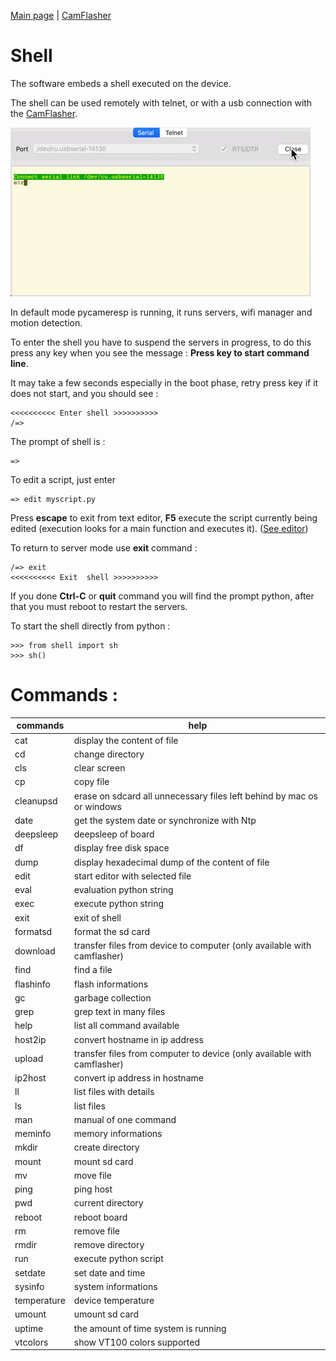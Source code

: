 [Main page](/README.md) | [CamFlasher](/doc/CAMFLASHER.md)

# Shell

The software embeds a shell executed on the device. 

The shell can be used remotely with telnet, or with a usb connection with the [CamFlasher](tools/camflasher/README.md).

![ShellEdit.gif](/images/ShellEdit.gif "Shell and text editor")

In default mode pycameresp is running, it runs servers, wifi manager and motion detection.

To enter the shell you have to suspend the servers in progress, to do this press any key when you see the message : **Press key to start command line**.

It may take a few seconds especially in the boot phase, retry press key if it does not start, and you should see :

```
<<<<<<<<<< Enter shell >>>>>>>>>>
/=>
```

The prompt of shell is : 
```
=>
```

To edit a script, just enter
```
=> edit myscript.py
```
Press **escape** to exit from text editor, **F5** execute the script currently being edited (execution looks for a main function and executes it). ([See editor](/doc/EDITOR.md))

To return to server mode use **exit** command :
```
/=> exit
<<<<<<<<<< Exit  shell >>>>>>>>>>
```

If you done **Ctrl-C** or **quit** command you will find the prompt python, after that you must reboot to restart the servers.

To start the shell directly from python :
```
>>> from shell import sh
>>> sh()
```


# Commands :

commands    | help
------------|---------
cat         | display the content of file
cd          | change directory
cls         | clear screen
cp          | copy file
cleanupsd   | erase on sdcard all unnecessary files left behind by mac os or windows
date        | get the system date or synchronize with Ntp
deepsleep   | deepsleep of board
df          | display free disk space
dump        | display hexadecimal dump of the content of file
edit        | start editor with selected file
eval        | evaluation python string
exec        | execute python string
exit        | exit of shell
formatsd    | format the sd card
download    | transfer files from device to computer (only available with camflasher)
find        | find a file
flashinfo   | flash informations
gc          | garbage collection
grep        | grep text in many files
help        | list all command available
host2ip     | convert hostname in ip address
upload      | transfer files from computer to device (only available with camflasher)
ip2host     | convert ip address in hostname
ll          | list files with details
ls          | list files
man         | manual of one command
meminfo     | memory informations
mkdir       | create directory
mount       | mount sd card
mv          | move file
ping        | ping host
pwd         | current directory
reboot      | reboot board
rm          | remove file
rmdir       | remove directory
run         | execute python script
setdate     | set date and time
sysinfo     | system informations
temperature | device temperature
umount      | umount sd card
uptime      | the amount of time system is running
vtcolors    | show VT100 colors supported
